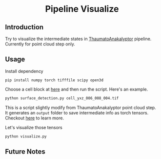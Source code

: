 <h1 align="center">Pipeline Visualize</h1>

## Introduction

Try to visualize the intermediate states in [ThaumatoAnakalyptor](https://github.com/schillij95/ThaumatoAnakalyptor) pipeline. Currently for point cloud step only.

## Usage

Install dependency

```
pip install numpy torch tifffile scipy open3d
```

Choose a cell block at [here](http://dl.ash2txt.org/full-scrolls/Scroll1.volpkg/volume_grids/20230205180739/) and then run the script. Here's an example.

```python
python surface_detection.py cell_yxz_006_008_004.tif
```

This is a script slightly modify from ThaumatoAnakalyptor point cloud step. It generates an `output` folder to save intermediate info as torch tensors. Checkout [here](https://github.com/schillij95/ThaumatoAnakalyptor/blob/main/documentation/ThaumatoAnakalyptor___Technical_Report_and_Roadmap.pdf) to learn more.

Let's visualize those tensors

```python
python visualize.py
```



## Future Notes

